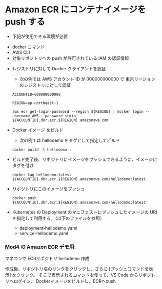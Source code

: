 # Amazon ECR にコンテナイメージを push する

* 下記が使用できる環境が必要
 - docker コマンド
 - AWS CLI 
 - 対象リポジトリへの push が許可されている IAM の認証情報

* レジストリに対して Docker クライアントを認証
  - 次の例では AWS アカウント ID が 000000000000 で 東京リージョンのレジストリに対して認証

  ```
  ACCOUNTID=000000000000

  REGION=ap-northeast-1
  ```

  ```
  aws ecr get-login-password --region ${REGION} | docker login --username AWS --password-stdin ${ACCOUNTID}.dkr.ecr.${REGION}.amazonaws.com
  ```
* Docker イメージ をビルド
  - 次の例では hellodemo をタグとして指定してビルド
  ```
  docker build -t hellodemo .

  ```
* ビルド完了後、リポジトリにイメージをプッシュできるように、イメージにタグを付け
  ```
  docker tag hellodemo:latest ${ACCOUNTID}.dkr.ecr.${REGION}.amazonaws.com/hellodemo:latest

  ```
* リポジトリにこのイメージをプッシュ
  ```
  docker push ${ACCOUNTID}.dkr.ecr.${REGION}.amazonaws.com/hellodemo:latest

  ``` 
  
* Kubernetes の Deployment のマニフェストにプッシュしたイメージの URI を指定して利用する。（以下のファイルを参照）
  - deployment-hellodemo.yaml 
  - service-hellodemo.yaml

### Mod4 の Amazon ECR デモ用:

マネコンで ECRリポジトリ hellodemo 作成

作成後、リポジトリ名のリンクをクリックし、さらに [プッシュコマンドを表示] をクリック。
そこで表示されるコマンドを使って、VS Code からリポジトリへログイン、 Dockerイメージをビルドし、ECRへpush


